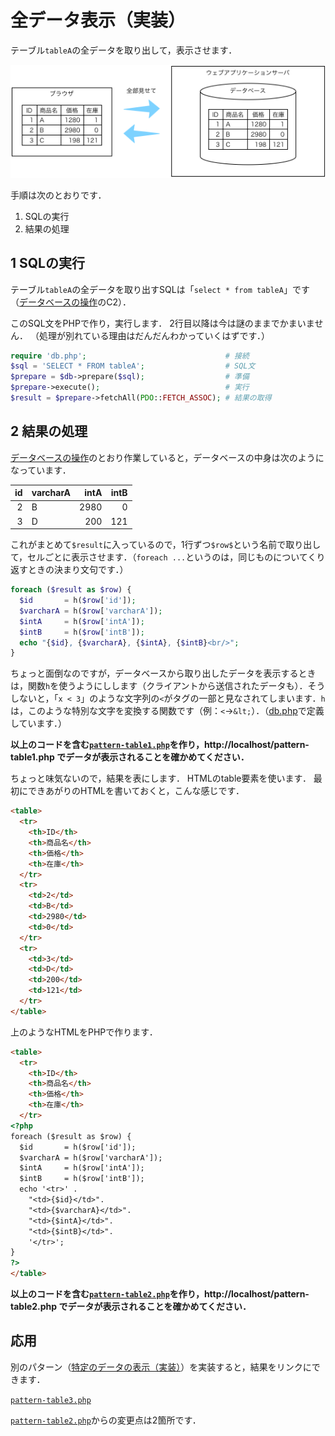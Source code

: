 # 全データ表示（実装）

テーブル`tableA`の全データを取り出して，表示させます．

![](images/pattern1.png)

手順は次のとおりです．

1. SQLの実行
1. 結果の処理

## 1 SQLの実行

テーブル`tableA`の全データを取り出すSQLは「`select * from tableA`」です（[データベースの操作](sql.md)のC2）．

このSQL文をPHPで作り，実行します．
2行目以降は今は謎のままでかまいません．
（処理が別れている理由はだんだんわかっていくはずです．）

```php
require 'db.php';                               # 接続
$sql = 'SELECT * FROM tableA';                  # SQL文
$prepare = $db->prepare($sql);                  # 準備
$prepare->execute();                            # 実行
$result = $prepare->fetchAll(PDO::FETCH_ASSOC); # 結果の取得
```

## 2 結果の処理

[データベースの操作](sql.md)のとおり作業していると，データベースの中身は次のようになっています．

id|varcharA|intA|intB
-:|--|-:|-:
2|B|2980|0
3|D|200|121

これがまとめて`$result`に入っているので，1行ずつ`$row$`という名前で取り出して，セルごとに表示させます．（`foreach ...`というのは，同じものについてくり返すときの決まり文句です．）

```php
foreach ($result as $row) {
  $id       = h($row['id']);
  $varcharA = h($row['varcharA']);
  $intA     = h($row['intA']);
  $intB     = h($row['intB']);
  echo "{$id}, {$varcharA}, {$intA}, {$intB}<br/>";
}
```

ちょっと面倒なのですが，データベースから取り出したデータを表示するときは，関数`h`を使うようにしします（クライアントから送信されたデータも）．そうしないと，「`x < 3`」のような文字列の`<`がタグの一部と見なされてしまいます．`h`は，このような特別な文字を変換する関数です（例：`<`→`&lt;`）．（[db.php](db.php)で定義しています．）

**以上のコードを含む[`pattern-table1.php`](pattern-table1.php)を作り，http://localhost/pattern-table1.php でデータが表示されることを確かめてください．**

ちょっと味気ないので，結果を表にします．
HTMLのtable要素を使います．
最初にできあがりのHTMLを書いておくと，こんな感じです．

```html
<table>
  <tr>
    <th>ID</th>
    <th>商品名</th>
    <th>価格</th>
    <th>在庫</th>
  </tr>
  <tr>
    <td>2</td>
    <td>B</td>
    <td>2980</td>
    <td>0</td>
  </tr>
  <tr>
    <td>3</td>
    <td>D</td>
    <td>200</td>
    <td>121</td>
  </tr>
</table>
```

上のようなHTMLをPHPで作ります．

```html
<table>
  <tr>
    <th>ID</th>
    <th>商品名</th>
    <th>価格</th>
    <th>在庫</th>
  </tr>
<?php
foreach ($result as $row) {
  $id       = h($row['id']);
  $varcharA = h($row['varcharA']);
  $intA     = h($row['intA']);
  $intB     = h($row['intB']);
  echo '<tr>' .
    "<td>{$id}</td>".
    "<td>{$varcharA}</td>".
    "<td>{$intA}</td>".
    "<td>{$intB}</td>".
    '</tr>';
}
?>
</table>
```

**以上のコードを含む[`pattern-table2.php`](pattern-table2.php)を作り，http://localhost/pattern-table2.php でデータが表示されることを確かめてください．**

## 応用

別のパターン（[特定のデータの表示（実装）](pattern-id.md)）を実装すると，結果をリンクにできます．

[`pattern-table3.php`](pattern-table3.php)

[`pattern-table2.php`](pattern-table2.php)からの変更点は2箇所です．